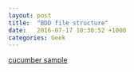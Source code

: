 ```yaml
---
layout: post
title:  "BDD file structure"
date:   2016-07-17 10:30:52 +1000
categories: Geek
---
```


[cucumber sample](https://github.com/xolvio/Letterpress/tree/master/app/tests/cucumber/features) 